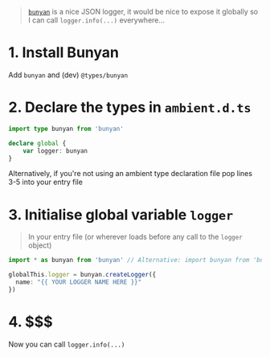 > [`bunyan`](https://www.npmjs.com/package/bunyan) is a nice JSON logger, it would be nice to expose it globally so I can call `logger.info(...)` everywhere...

# 1. Install Bunyan

Add `bunyan` and (dev) `@types/bunyan`

# 2. Declare the types in `ambient.d.ts`

```ts
import type bunyan from 'bunyan'

declare global {
    var logger: bunyan
}
```

Alternatively, if you're not using an ambient type declaration file pop lines 3-5 into your entry file

# 3. Initialise global variable `logger`

> In your entry file (or wherever loads before any call to the `logger` object)

```ts
import * as bunyan from 'bunyan' // Alternative: import bunyan from 'bunyan'

globalThis.logger = bunyan.createLogger({
  name: "{{ YOUR LOGGER NAME HERE }}"
})
```

# 4. $$$

Now you can call `logger.info(...)`
